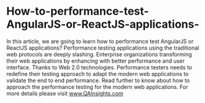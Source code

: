 # How-to-performance-test-AngularJS-or-ReactJS-applications-
In this article, we are going to learn how to performance test AngularJS or ReactJS applications? Performance testing applications using the traditional web protocols are deeply slashing. Enterprise organizations transforming their web applications by enhancing with better performance and user interface. Thanks to Web 2.0 technologies. Performance testers needs to redefine their testing approach to adapt the modern web applications to validate the end to end performance. Read further to know about how to approach the performance testing for the modern web applications.
For more details please visit www.QAInsights.com

